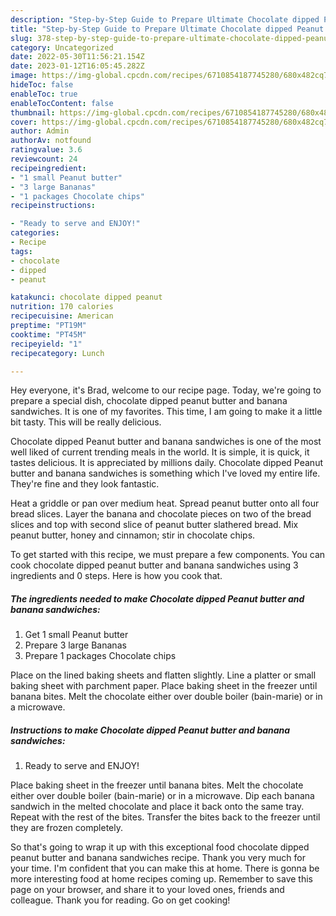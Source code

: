```yaml
---
description: "Step-by-Step Guide to Prepare Ultimate Chocolate dipped Peanut butter and banana sandwiches"
title: "Step-by-Step Guide to Prepare Ultimate Chocolate dipped Peanut butter and banana sandwiches"
slug: 378-step-by-step-guide-to-prepare-ultimate-chocolate-dipped-peanut-butter-and-banana-sandwiches
category: Uncategorized
date: 2022-05-30T11:56:21.154Z
date: 2023-01-12T16:05:45.282Z
image: https://img-global.cpcdn.com/recipes/6710854187745280/680x482cq70/chocolate-dipped-peanut-butter-and-banana-sandwiches-recipe-main-photo.jpg
hideToc: false
enableToc: true
enableTocContent: false
thumbnail: https://img-global.cpcdn.com/recipes/6710854187745280/680x482cq70/chocolate-dipped-peanut-butter-and-banana-sandwiches-recipe-main-photo.jpg
cover: https://img-global.cpcdn.com/recipes/6710854187745280/680x482cq70/chocolate-dipped-peanut-butter-and-banana-sandwiches-recipe-main-photo.jpg
author: Admin
authorAv: notfound
ratingvalue: 3.6
reviewcount: 24
recipeingredient:
- "1 small Peanut butter"
- "3 large Bananas"
- "1 packages Chocolate chips"
recipeinstructions:

- "Ready to serve and ENJOY!"
categories:
- Recipe
tags:
- chocolate
- dipped
- peanut

katakunci: chocolate dipped peanut 
nutrition: 170 calories
recipecuisine: American
preptime: "PT19M"
cooktime: "PT45M"
recipeyield: "1"
recipecategory: Lunch

---
```



Hey everyone, it's Brad, welcome to our recipe page. Today, we're going to prepare a special dish, chocolate dipped peanut butter and banana sandwiches. It is one of my favorites. This time, I am going to make it a little bit tasty. This will be really delicious.

Chocolate dipped Peanut butter and banana sandwiches is one of the most well liked of current trending meals in the world. It is simple, it is quick, it tastes delicious. It is appreciated by millions daily. Chocolate dipped Peanut butter and banana sandwiches is something which I've loved my entire life. They're fine and they look fantastic.

Heat a griddle or pan over medium heat. Spread peanut butter onto all four bread slices. Layer the banana and chocolate pieces on two of the bread slices and top with second slice of peanut butter slathered bread. Mix peanut butter, honey and cinnamon; stir in chocolate chips.


To get started with this recipe, we must prepare a few components. You can cook chocolate dipped peanut butter and banana sandwiches using 3 ingredients and 0 steps. Here is how you cook that.

<!--inarticleads1-->

##### The ingredients needed to make Chocolate dipped Peanut butter and banana sandwiches:

1. Get 1 small Peanut butter
1. Prepare 3 large Bananas
1. Prepare 1 packages Chocolate chips


Place on the lined baking sheets and flatten slightly. Line a platter or small baking sheet with parchment paper. Place baking sheet in the freezer until banana bites. Melt the chocolate either over double boiler (bain-marie) or in a microwave. 

<!--inarticleads2-->

##### Instructions to make Chocolate dipped Peanut butter and banana sandwiches:


1. Ready to serve and ENJOY!

Place baking sheet in the freezer until banana bites. Melt the chocolate either over double boiler (bain-marie) or in a microwave. Dip each banana sandwich in the melted chocolate and place it back onto the same tray. Repeat with the rest of the bites. Transfer the bites back to the freezer until they are frozen completely. 

So that's going to wrap it up with this exceptional food chocolate dipped peanut butter and banana sandwiches recipe. Thank you very much for your time. I'm confident that you can make this at home. There is gonna be more interesting food at home recipes coming up. Remember to save this page on your browser, and share it to your loved ones, friends and colleague. Thank you for reading. Go on get cooking!
